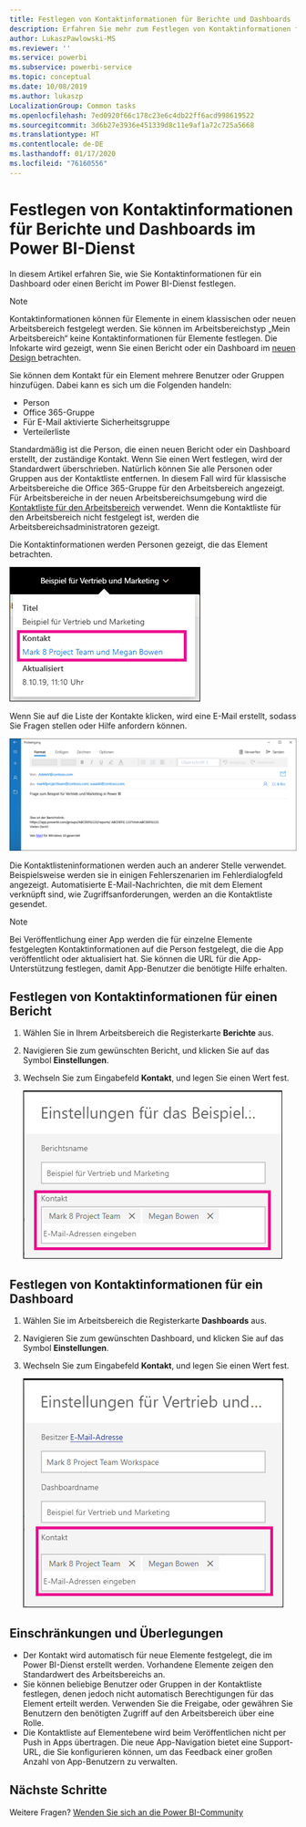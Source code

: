 ```yaml
---
title: Festlegen von Kontaktinformationen für Berichte und Dashboards
description: Erfahren Sie mehr zum Festlegen von Kontaktinformationen für Berichte und Dashboards.
author: LukaszPawlowski-MS
ms.reviewer: ''
ms.service: powerbi
ms.subservice: powerbi-service
ms.topic: conceptual
ms.date: 10/08/2019
ms.author: lukaszp
LocalizationGroup: Common tasks
ms.openlocfilehash: 7ed0920f66c178c23e6c4db22ff6acd998619522
ms.sourcegitcommit: 3d6b27e3936e451339d8c11e9af1a72c725a5668
ms.translationtype: HT
ms.contentlocale: de-DE
ms.lasthandoff: 01/17/2020
ms.locfileid: "76160556"
---
```

# <a name="set-contact-information-for-reports-and-dashboards-in-the-power-bi-service"></a>Festlegen von Kontaktinformationen für Berichte und Dashboards im Power BI-Dienst
In diesem Artikel erfahren Sie, wie Sie Kontaktinformationen für ein Dashboard oder einen Bericht im Power BI-Dienst festlegen.

> [!NOTE]
> Kontaktinformationen können für Elemente in einem klassischen oder neuen Arbeitsbereich festgelegt werden. Sie können im Arbeitsbereichstyp „Mein Arbeitsbereich“ keine Kontaktinformationen für Elemente festlegen. Die Infokarte wird gezeigt, wenn Sie einen Bericht oder ein Dashboard im [neuen Design ](service-new-look.md) betrachten.

Sie können dem Kontakt für ein Element mehrere Benutzer oder Gruppen hinzufügen. Dabei kann es sich um die Folgenden handeln:
* Person
* Office 365-Gruppe
* Für E-Mail aktivierte Sicherheitsgruppe
* Verteilerliste

Standardmäßig ist die Person, die einen neuen Bericht oder ein Dashboard erstellt, der zuständige Kontakt. Wenn Sie einen Wert festlegen, wird der Standardwert überschrieben. Natürlich können Sie alle Personen oder Gruppen aus der Kontaktliste entfernen. In diesem Fall wird für klassische Arbeitsbereiche die Office 365-Gruppe für den Arbeitsbereich angezeigt. Für Arbeitsbereiche in der neuen Arbeitsbereichsumgebung wird die [Kontaktliste für den Arbeitsbereich](service-create-the-new-workspaces.md#workspace-contact-list) verwendet. Wenn die Kontaktliste für den Arbeitsbereich nicht festgelegt ist, werden die Arbeitsbereichsadministratoren gezeigt.

Die Kontaktinformationen werden Personen gezeigt, die das Element betrachten. 

 ![Kontakt für Dienstbericht](media/service-item-contact/service-report-contact.png)

Wenn Sie auf die Liste der Kontakte klicken, wird eine E-Mail erstellt, sodass Sie Fragen stellen oder Hilfe anfordern können. 

 ![E-Mail-Adresse des Dienstkontakts](media/service-item-contact/service-contact-email.png)
 
Die Kontaktlisteninformationen werden auch an anderer Stelle verwendet. Beispielsweise werden sie in einigen Fehlerszenarien im Fehlerdialogfeld angezeigt. Automatisierte E-Mail-Nachrichten, die mit dem Element verknüpft sind, wie Zugriffsanforderungen, werden an die Kontaktliste gesendet. 

> [!NOTE]
> Bei Veröffentlichung einer App werden die für einzelne Elemente festgelegten Kontaktinformationen auf die Person festgelegt, die die App veröffentlicht oder aktualisiert hat. Sie können die URL für die App-Unterstützung festlegen, damit App-Benutzer die benötigte Hilfe erhalten.

## <a name="set-contact-information-for-a-report"></a>Festlegen von Kontaktinformationen für einen Bericht
1. Wählen Sie in Ihrem Arbeitsbereich die Registerkarte **Berichte** aus.
2. Navigieren Sie zum gewünschten Bericht, und klicken Sie auf das Symbol **Einstellungen**.
3. Wechseln Sie zum Eingabefeld **Kontakt**, und legen Sie einen Wert fest.

     ![Kontakteinstellung für Dienstbericht](media/service-item-contact/service-report-contact-setting.png)

## <a name="set-contact-information-for-a-dashboard"></a>Festlegen von Kontaktinformationen für ein Dashboard
1. Wählen Sie im Arbeitsbereich die Registerkarte **Dashboards** aus.
2. Navigieren Sie zum gewünschten Dashboard, und klicken Sie auf das Symbol **Einstellungen**.
3. Wechseln Sie zum Eingabefeld **Kontakt**, und legen Sie einen Wert fest.

     ![Kontakteinstellung für Dienstdashboard](media/service-item-contact/service-dashboard-contact-setting.png)

## <a name="limitations-and-considerations"></a>Einschränkungen und Überlegungen
* Der Kontakt wird automatisch für neue Elemente festgelegt, die im Power BI-Dienst erstellt werden. Vorhandene Elemente zeigen den Standardwert des Arbeitsbereichs an.
* Sie können beliebige Benutzer oder Gruppen in der Kontaktliste festlegen, denen jedoch nicht automatisch Berechtigungen für das Element erteilt werden. Verwenden Sie die Freigabe, oder gewähren Sie Benutzern den benötigten Zugriff auf den Arbeitsbereich über eine Rolle. 
* Die Kontaktliste auf Elementebene wird beim Veröffentlichen nicht per Push in Apps übertragen. Die neue App-Navigation bietet eine Support-URL, die Sie konfigurieren können, um das Feedback einer großen Anzahl von App-Benutzern zu verwalten.


## <a name="next-steps"></a>Nächste Schritte

Weitere Fragen? [Wenden Sie sich an die Power BI-Community](https://community.powerbi.com/)
